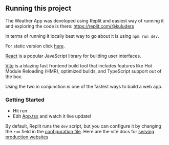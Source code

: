 ## Running this project

The Weather App was developed using Replit and easiest way of running it and exploring the code is there: https://replit.com/@kuluders

In terms of running it locally best way to go about it is using `npm run dev`.

For static version click [here](https://kuluders.github.io/StaticWeather/).

[React](https://reactjs.org/) is a popular JavaScript library for building user interfaces.

[Vite](https://vitejs.dev/) is a blazing fast frontend build tool that includes features like Hot Module Reloading (HMR), optimized builds, and TypeScript support out of the box.

Using the two in conjunction is one of the fastest ways to build a web app.

### Getting Started

- Hit run
- Edit [App.tsx](#src/App.tsx) and watch it live update!

By default, Replit runs the `dev` script, but you can configure it by changing the `run` field in the [configuration file](#.replit). Here are the vite docs for [serving production websites](https://vitejs.dev/guide/build.html)
